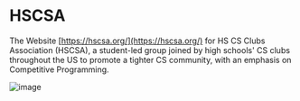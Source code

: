 # HSCSA
The Website [https://hscsa.org/](https://hscsa.org/) for HS CS Clubs Association (HSCSA), a student-led group joined by high schools' CS clubs throughout the US to promote a tighter CS community, with an emphasis on Competitive Programming.

![image](https://user-images.githubusercontent.com/31833041/202933148-c671e33c-2d3d-47b7-a1e7-a69617147de8.png)
